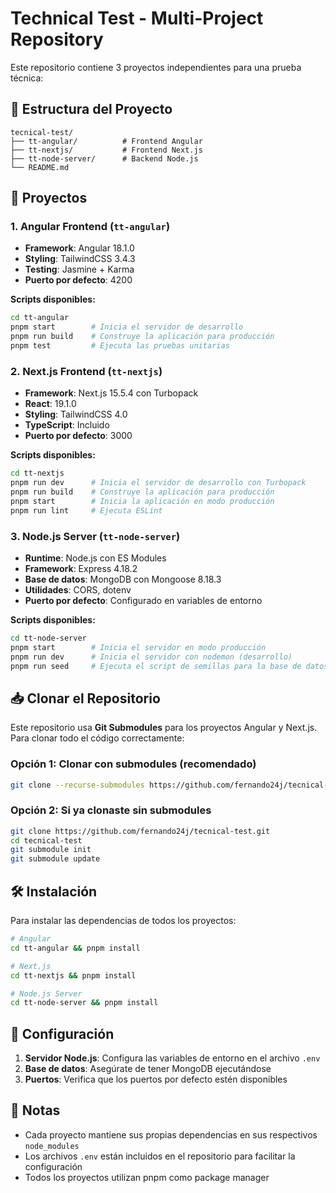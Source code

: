 # Technical Test - Multi-Project Repository

Este repositorio contiene 3 proyectos independientes para una prueba técnica:

## 📁 Estructura del Proyecto

```
tecnical-test/
├── tt-angular/          # Frontend Angular
├── tt-nextjs/           # Frontend Next.js
├── tt-node-server/      # Backend Node.js
└── README.md
```

## 🚀 Proyectos

### 1. Angular Frontend (`tt-angular`)
- **Framework**: Angular 18.1.0
- **Styling**: TailwindCSS 3.4.3
- **Testing**: Jasmine + Karma
- **Puerto por defecto**: 4200

**Scripts disponibles:**
```bash
cd tt-angular
pnpm start        # Inicia el servidor de desarrollo
pnpm run build    # Construye la aplicación para producción
pnpm test         # Ejecuta las pruebas unitarias
```

### 2. Next.js Frontend (`tt-nextjs`)
- **Framework**: Next.js 15.5.4 con Turbopack
- **React**: 19.1.0
- **Styling**: TailwindCSS 4.0
- **TypeScript**: Incluido
- **Puerto por defecto**: 3000

**Scripts disponibles:**
```bash
cd tt-nextjs
pnpm run dev      # Inicia el servidor de desarrollo con Turbopack
pnpm run build    # Construye la aplicación para producción
pnpm start        # Inicia la aplicación en modo producción
pnpm run lint     # Ejecuta ESLint
```

### 3. Node.js Server (`tt-node-server`)
- **Runtime**: Node.js con ES Modules
- **Framework**: Express 4.18.2
- **Base de datos**: MongoDB con Mongoose 8.18.3
- **Utilidades**: CORS, dotenv
- **Puerto por defecto**: Configurado en variables de entorno

**Scripts disponibles:**
```bash
cd tt-node-server
pnpm start        # Inicia el servidor en modo producción
pnpm run dev      # Inicia el servidor con nodemon (desarrollo)
pnpm run seed     # Ejecuta el script de semillas para la base de datos
```

## 📥 Clonar el Repositorio

Este repositorio usa **Git Submodules** para los proyectos Angular y Next.js. Para clonar todo el código correctamente:

### Opción 1: Clonar con submodules (recomendado)
```bash
git clone --recurse-submodules https://github.com/fernando24j/tecnical-test.git
```

### Opción 2: Si ya clonaste sin submodules
```bash
git clone https://github.com/fernando24j/tecnical-test.git
cd tecnical-test
git submodule init
git submodule update
```

## 🛠️ Instalación

Para instalar las dependencias de todos los proyectos:

```bash
# Angular
cd tt-angular && pnpm install

# Next.js
cd tt-nextjs && pnpm install

# Node.js Server
cd tt-node-server && pnpm install
```

## 🔧 Configuración

1. **Servidor Node.js**: Configura las variables de entorno en el archivo `.env`
2. **Base de datos**: Asegúrate de tener MongoDB ejecutándose
3. **Puertos**: Verifica que los puertos por defecto estén disponibles

## 📝 Notas

- Cada proyecto mantiene sus propias dependencias en sus respectivos `node_modules`
- Los archivos `.env` están incluidos en el repositorio para facilitar la configuración
- Todos los proyectos utilizan pnpm como package manager